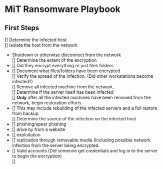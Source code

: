 # MiT Ransomware Playbook

## First Steps

[] Determine the infected host  
[] Isolate the host from the network  
  - Shutdown or otherwise disconnect from the network  
[] Determine the extent of the encryption  
  - [] Did they encrypt everything or just files folders  
  - [] Document what files/folders have been encrypted  
[] Verify the spread of the infection. (Did other workstations become infected?)  
[] Remove all infected machine from the network.  
[] Determine if the server itself has been infected  
[] **Only** after all the infected machines have been removed from the network, begin restoration efforts.  
 - [] This may include rebuilding of the infected servers and a full restore from backup  
[] Determine the source of the infection on the infected host  
  - [] phishing/spear phishing  
  - [] drive by from a website  
  - [] exploitation  
  - [] replication through removable media (Including possible network infection from the server being encrypted.  
  - [] Valid accounts (Did someone get credentials and log in to the server to begin the encryption)  
[] 
